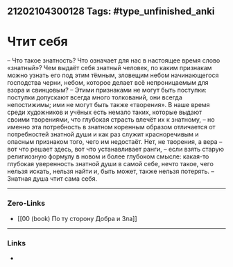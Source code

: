21202104300128
Tags: #type_unfinished_anki 
---
# Чтит себя

– Что такое знатность? Что означает для нас в настоящее время слово «знатный»? Чем выдаёт себя знатный человек, по каким признакам можно узнать его под этим тёмным, зловещим небом начинающегося господства черни, небом, которое делает всё непроницаемым для взора и свинцовым? – Этими признаками не могут быть поступки: поступки допускают всегда много толкований, они всегда непостижимы; ими не могут быть также «творения». В наше время среди художников и учёных есть немало таких, которые выдают своими творениями, что глубокая страсть влечёт их к знатному, – но именно эта потребность в знатном коренным образом отличается от потребностей знатной души и как раз служит красноречивым и опасным признаком того, чего им недостаёт. Нет, не творения, а вера – вот что решает здесь, вот что устанавливает ранги, – если взять старую религиозную формулу в новом и более глубоком смысле: какая-то глубокая уверенность знатной души в самой себе, нечто такое, чего нельзя искать, нельзя найти и, быть может, также нельзя потерять. – Знатная душа чтит сама себя.

---
### Zero-Links
- [[00 (book) По ту сторону Добра и Зла]]
---
### Links
-